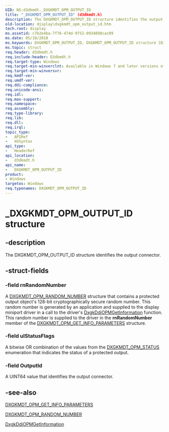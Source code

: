```yaml
---
UID: NS:d3dkmdt._DXGKMDT_OPM_OUTPUT_ID
title: "_DXGKMDT_OPM_OUTPUT_ID" (d3dkmdt.h)
description: The DXGKMDT_OPM_OUTPUT_ID structure identifies the output connector.
old-location: display\dxgkmdt_opm_output_id.htm
tech.root: display
ms.assetid: c7b2e4ba-7f76-474d-9752-0934898cac09
ms.date: 05/10/2018
ms.keywords: DXGKMDT_OPM_OUTPUT_ID, DXGKMDT_OPM_OUTPUT_ID structure [Display Devices], DmStructs_b0696fe6-3647-4a09-9817-578d4cfbf60a.xml, _DXGKMDT_OPM_OUTPUT_ID, d3dkmdt/DXGKMDT_OPM_OUTPUT_ID, display.dxgkmdt_opm_output_id
ms.topic: struct
req.header: d3dkmdt.h
req.include-header: D3dkmdt.h
req.target-type: Windows
req.target-min-winverclnt: Available in Windows 7 and later versions of the Windows operating systems.
req.target-min-winversvr: 
req.kmdf-ver: 
req.umdf-ver: 
req.ddi-compliance: 
req.unicode-ansi: 
req.idl: 
req.max-support: 
req.namespace: 
req.assembly: 
req.type-library: 
req.lib: 
req.dll: 
req.irql: 
topic_type:
-	APIRef
-	kbSyntax
api_type:
-	HeaderDef
api_location:
-	d3dkmdt.h
api_name:
-	DXGKMDT_OPM_OUTPUT_ID
product:
- Windows
targetos: Windows
req.typenames: DXGKMDT_OPM_OUTPUT_ID
---
```


# _DXGKMDT_OPM_OUTPUT_ID structure


## -description


The DXGKMDT_OPM_OUTPUT_ID structure identifies the output connector. 


## -struct-fields




### -field rnRandomNumber

A <a href="https://msdn.microsoft.com/library/windows/hardware/ff560906">DXGKMDT_OPM_RANDOM_NUMBER</a> structure that contains a protected output object's 128-bit cryptographically secure random number. This random number is generated by an application and supplied to the display miniport driver in a call to the driver's <a href="https://msdn.microsoft.com/3d6559e5-776e-4fc0-b99a-8818cbcc289d">DxgkDdiOPMGetInformation</a> function. This random number is supplied to the driver in the <b>rnRandomNumber</b> member of the <a href="https://msdn.microsoft.com/library/windows/hardware/ff560868">DXGKMDT_OPM_GET_INFO_PARAMETERS</a> structure.


### -field ulStatusFlags

A bitwise OR combination of the values from the <a href="https://msdn.microsoft.com/library/windows/hardware/ff560930">DXGKMDT_OPM_STATUS</a> enumeration that indicates the status of a protected output.


### -field OutputId

A UINT64 value that identifies the output connector. 


## -see-also




<a href="https://msdn.microsoft.com/library/windows/hardware/ff560868">DXGKMDT_OPM_GET_INFO_PARAMETERS</a>



<a href="https://msdn.microsoft.com/library/windows/hardware/ff560906">DXGKMDT_OPM_RANDOM_NUMBER</a>



<a href="https://msdn.microsoft.com/3d6559e5-776e-4fc0-b99a-8818cbcc289d">DxgkDdiOPMGetInformation</a>
 

 

